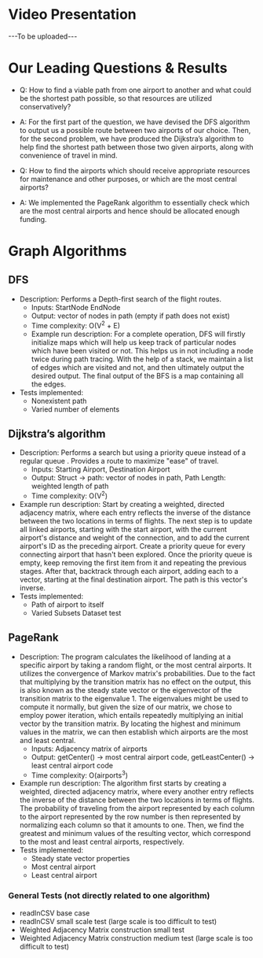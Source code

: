 # Video Presentation
---To be uploaded---

# Our Leading Questions & Results
- Q: How to find a viable path from one airport to another and what could be the shortest path possible, so that resources are utilized conservatively?
- A: For the first part of the question, we have devised the DFS algorithm to output us a possible route between two airports of our choice. Then, for the second problem, we have produced the Dijkstra’s algorithm to help find the shortest path between those two given airports, along with convenience of travel in mind.

- Q: How to find the airports which should receive appropriate resources for maintenance and other purposes, or which are the most central airports?
- A: We implemented the PageRank algorithm to essentially check which are the most central airports and hence should be allocated enough funding.

# Graph Algorithms
## DFS 
- Description: Performs a Depth-first search of the flight routes.
  - Inputs: StartNode EndNode
  - Output: vector of nodes in path (empty if path does not exist)
  - Time complexity: O(V<sup>2</sup> + E)
  - Example run description: For a complete operation, DFS will firstly initialize maps which will help us keep track of particular nodes which have been visited or not. This helps us in not including a node twice during path tracing. With the help of a stack, we maintain a list of edges which are visited and not, and then ultimately output the desired output. The final output of the BFS is a map containing all the edges.
- Tests implemented: 
  - Nonexistent path
  - Varied number of elements

## Dijkstra’s algorithm 
- Description: Performs a search but using a priority queue instead of a regular queue . Provides a route to maximize "ease" of travel.
  - Inputs: Starting Airport, Destination Airport
  - Output: Struct -> path: vector of nodes in path, Path Length: weighted length of path
  - Time complexity: O(V<sup>2</sup>)
- Example run description: Start by creating a weighted, directed adjacency matrix, where each entry reflects the inverse of the distance between the two locations in terms of flights. The next step is to update all linked airports, starting with the start airport, with the current airport's distance and weight of the connection, and to add the current airport's ID as the preceding airport. Create a priority queue for every connecting airport that hasn't been explored. Once the priority queue is empty, keep removing the first item from it and repeating the previous stages. After that, backtrack through each airport, adding each to a vector, starting at the final destination airport. The path is this vector's inverse.
- Tests implemented: 
  - Path of airport to itself
  - Varied Subsets Dataset test


## PageRank
- Description: The program calculates the likelihood of landing at a specific airport by taking a random flight, or the most central airports. It utilizes the convergence of Markov matrix's probabilities. Due to the fact that multiplying by the transition matrix has no effect on the output, this is also known as the steady state vector or the eigenvector of the transition matrix to the eigenvalue 1. The eigenvalues might be used to compute it normally, but given the size of our matrix, we chose to employ power iteration, which entails repeatedly multiplying an initial vector by the transition matrix. By locating the highest and minimum values in the matrix, we can then establish which airports are the most and least central.
  - Inputs: Adjacency matrix of airports
  - Output: getCenter() -> most central airport code, getLeastCenter() -> least central airport code
  - Time complexity: O(airports<sup>3</sup>)
- Example run description: The algorithm first starts by creating a weighted, directed adjacency matrix, where every another entry reflects the inverse of the distance between the two locations in terms of flights. The probability of traveling from the airport represented by each column to the airport represented by the row number is then represented by normalizing each column so that it amounts to one. Then, we find the greatest and minimum values of the resulting vector, which correspond to the most and least central airports, respectively.
- Tests implemented: 
  - Steady state vector properties
  - Most central airport
  - Least central airport


### General Tests (not directly related to one algorithm)
  - readInCSV base case
  - readInCSV small scale test (large scale is too difficult to test)
  - Weighted Adjacency Matrix construction small test
  - Weighted Adjacency Matrix construction medium test (large scale is too difficult to test)